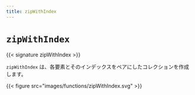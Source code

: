 ```yaml
---
title: zipWithIndex
---
```


# `zipWithIndex`

{{< signature zipWithIndex >}}

`zipWithIndex` は、各要素とそのインデックスをペアにしたコレクションを作成します。

{{< figure src="images/functions/zipWithIndex.svg" >}}
